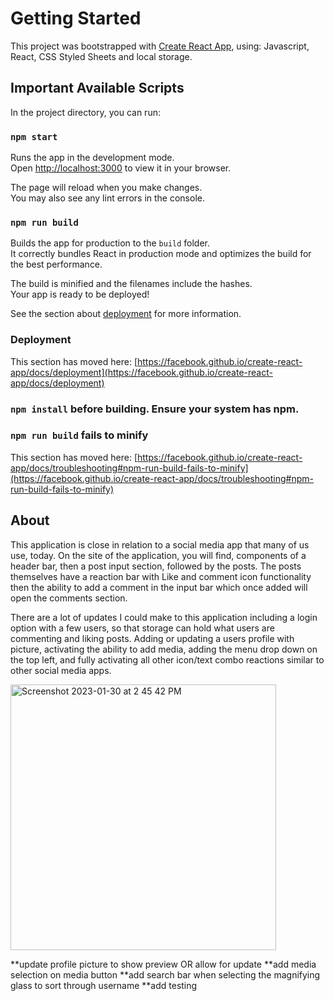 # Getting Started

This project was bootstrapped with [Create React App](https://github.com/facebook/create-react-app), using: Javascript, React, CSS Styled Sheets and local storage.

## Important Available Scripts

In the project directory, you can run:

### `npm start`

Runs the app in the development mode.\
Open [http://localhost:3000](http://localhost:3000) to view it in your browser.

The page will reload when you make changes.\
You may also see any lint errors in the console.

### `npm run build`

Builds the app for production to the `build` folder.\
It correctly bundles React in production mode and optimizes the build for the best performance.

The build is minified and the filenames include the hashes.\
Your app is ready to be deployed!

See the section about [deployment](https://facebook.github.io/create-react-app/docs/deployment) for more information.


### Deployment

This section has moved here: [https://facebook.github.io/create-react-app/docs/deployment](https://facebook.github.io/create-react-app/docs/deployment)

### `npm install` before building. Ensure your system has npm.
### `npm run build` fails to minify

This section has moved here: [https://facebook.github.io/create-react-app/docs/troubleshooting#npm-run-build-fails-to-minify](https://facebook.github.io/create-react-app/docs/troubleshooting#npm-run-build-fails-to-minify)


## About
This application is close in relation to a social media app that many of us use, today.  On the site of the application, you will find, components of a header bar, then a post input section, followed by the posts.  The posts themselves have a reaction bar with Like and comment icon functionality then the ability to add a comment in the input bar which once added will open the comments section.

There are a lot of updates I could make to this application including a login option with a few users, so that storage can hold what users are commenting and liking posts.  Adding or updating a users profile with picture, activating the ability to add media, adding the menu drop down on the top left, and fully activating all other icon/text combo reactions similar to other social media apps.

<img width="425" alt="Screenshot 2023-01-30 at 2 45 42 PM" src="https://user-images.githubusercontent.com/108386611/215583266-e6699074-6e66-4b09-9c1d-36d2ea7ac2ee.png">



**update profile picture to show preview OR allow for update
**add media selection on media button
**add search bar when selecting the magnifying glass to sort through username
**add testing
